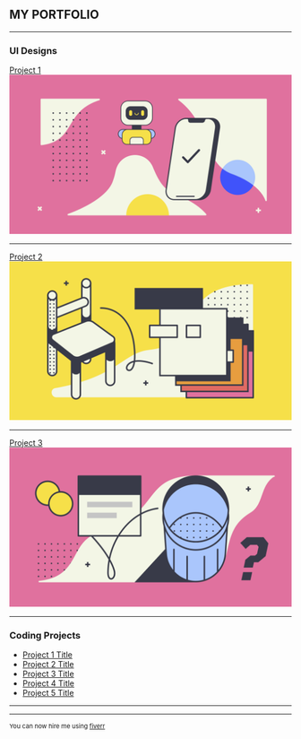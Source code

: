 ## MY PORTFOLIO

---

### UI Designs 

[Project 1](/sample_page)
<img src="images/abstract-1.png?raw=true"/>

---
[Project 2](/sample_page)
<img src="images/abstract-2.png?raw=true"/>

---
[Project 3](/sample_page)
<img src="images/abstract-3.png?raw=true"/>

---

### Coding Projects

- [Project 1 Title](http://example.com/)
- [Project 2 Title](http://example.com/)
- [Project 3 Title](http://example.com/)
- [Project 4 Title](http://example.com/)
- [Project 5 Title](http://example.com/)

---




---
<p style="font-size:11px">You can now hire me using <a href="https://www.fiverr.com/mpiet_za?up_rollout=true">fiverr</a></p>
<!-- Remove above link if you don't want to attibute -->
